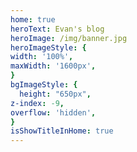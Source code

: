 ```yaml
---
home: true
heroText: Evan's blog
heroImage: /img/banner.jpg
heroImageStyle: {
width: '100%',
maxWidth: '1600px',
}
bgImageStyle: {
  height: "650px",
z-index: -9,
overflow: 'hidden',
}
isShowTitleInHome: true
---
```

 <Typew/>
